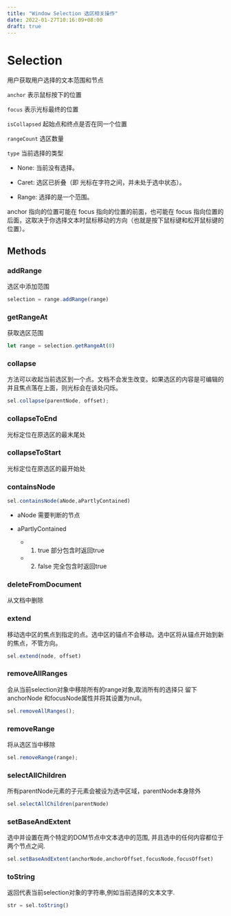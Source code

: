 ```yaml
---
title: "Window Selection 选区相关操作"
date: 2022-01-27T10:16:09+08:00
draft: true
---
```



# Selection

用户获取用户选择的文本范围和节点

`anchor` 表示鼠标按下的位置

`focus` 表示光标最终的位置

`isCollapsed` 起始点和终点是否在同一个位置

`rangeCount` 选区数量

`type` 当前选择的类型

- None: 当前没有选择。

- Caret: 选区已折叠（即 光标在字符之间，并未处于选中状态）。

- Range: 选择的是一个范围。

anchor 指向的位置可能在 focus 指向的位置的前面，也可能在 focus 指向位置的后面，这取决于你选择文本时鼠标移动的方向（也就是按下鼠标键和松开鼠标键的位置）。

## Methods
### addRange

选区中添加范围

```js
selection = range.addRange(range)
```
### getRangeAt

获取选区范围

```js
let range = selection.getRangeAt(0)
```

### collapse

方法可以收起当前选区到一个点。文档不会发生改变。如果选区的内容是可编辑的并且焦点落在上面，则光标会在该处闪烁。
```js
sel.collapse(parentNode, offset);
```

### collapseToEnd

光标定位在原选区的最末尾处

### collapseToStart

光标定位在原选区的最开始处

### containsNode


```js
sel.containsNode(aNode,aPartlyContained)
```

- aNode 需要判断的节点

- aPartlyContained  
    
    - 1) true 部分包含时返回true 

    - 2) false 完全包含时返回true

### deleteFromDocument 

从文档中删除

### extend

移动选中区的焦点到指定的点。选中区的锚点不会移动。选中区将从锚点开始到新的焦点，不管方向。

```js
sel.extend(node, offset)
```

### removeAllRanges

会从当前selection对象中移除所有的range对象,取消所有的选择只 留下anchorNode 和focusNode属性并将其设置为null。

```js
sel.removeAllRanges();
```

### removeRange

将从选区当中移除

```js
sel.removeRange(range);
```

### selectAllChildren

所有parentNode元素的子元素会被设为选中区域，parentNode本身除外

```js
sel.selectAllChildren(parentNode)
```


### setBaseAndExtent

选中并设置在两个特定的DOM节点中文本选中的范围, 并且选中的任何内容都位于两个节点之间.

```js
sel.setBaseAndExtent(anchorNode,anchorOffset,focusNode,focusOffset)
```

### toString

返回代表当前selection对象的字符串,例如当前选择的文本文字.

```js
str = sel.toString()
```